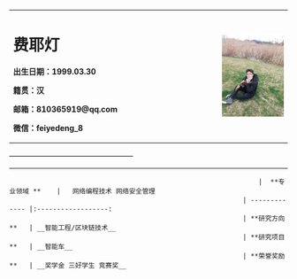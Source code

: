<table border="0">
  <tr>
    <td width="75%">
      <h1>费耶灯</h1>
      <p><b>出生日期：1999.03.30</b></p>
      <p><b>籍贯：汉</b></p>
      <p><b>邮箱：810365919@qq.com</b></p>
      <p><b>微信：feiyedeng_8</b></p>
    </td>
    <td width="25%">
      <img src="/FYD.jpg" width="100%">      
    </td>
  </tr>
</table>
————————————————


------------------------

  
                                                                   |  **专业领域 **    |   网络编程技术 网络安全管理  
                                                               | ------------- |:------------------:
                                                               | **研究方向 **   | __智能工程/区块链技术__
                                                               | **研究项目 **   | __智能车__
                                                               | **荣誉奖励 **   | __奖学金 三好学生 竞赛奖__






